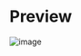 # Preview
![image](https://github.com/user-attachments/assets/ca41c980-395b-4606-b46c-2dde55a190b1)
